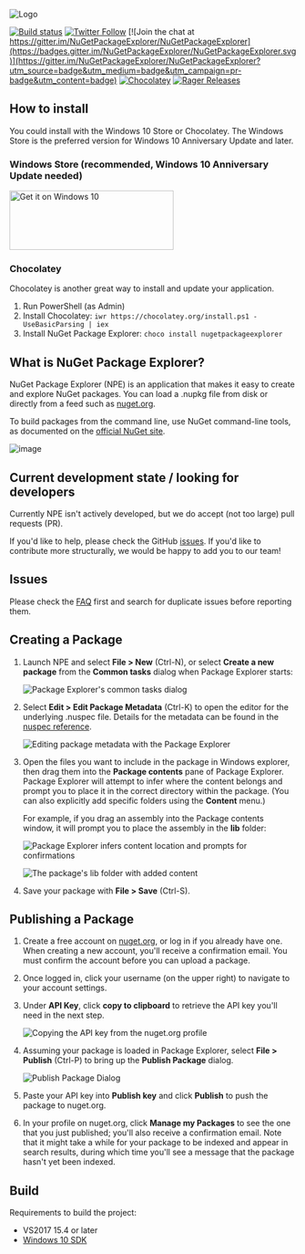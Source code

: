 ![Logo](https://cloud.githubusercontent.com/assets/5808377/11324261/06c2ccd8-912d-11e5-87e4-9898b2217baa.png)

[![Build status](https://ci.appveyor.com/api/projects/status/nhowjp0e1w0225v7/branch/master?svg=true)](https://ci.appveyor.com/project/NuGetPackageExplorer/nugetpackageexplorer/branch/master)
[![Twitter Follow](https://img.shields.io/twitter/follow/NuGetPE.svg?style=social?maxAge=2592000)](https://twitter.com/NuGetPE)
[![Join the chat at https://gitter.im/NuGetPackageExplorer/NuGetPackageExplorer](https://badges.gitter.im/NuGetPackageExplorer/NuGetPackageExplorer.svg)](https://gitter.im/NuGetPackageExplorer/NuGetPackageExplorer?utm_source=badge&utm_medium=badge&utm_campaign=pr-badge&utm_content=badge)
[![Chocolatey](https://img.shields.io/chocolatey/v/NugetPackageExplorer.svg?maxAge=259200)](https://chocolatey.org/packages/NugetPackageExplorer)
[![Rager Releases](http://rager.io/badge.svg?url=https%3A%2F%2Fgithub.com%2FNuGetPackageExplorer%2FNuGetPackageExplorer)](http://rager.io/projects/search?badge=1&query=https://github.com/NuGetPackageExplorer/NuGetPackageExplorer)

## How to install
You could install with the Windows 10 Store or Chocolatey. The Windows Store is the preferred version for Windows 10 Anniversary Update and later.

### Windows Store (recommended, Windows 10 Anniversary Update needed)
<a href="https://www.microsoft.com/store/apps/9wzdncrdmdm3?ocid=badge"><img height="104" width="288" src="https://assets.windowsphone.com/f2f77ec7-9ba9-4850-9ebe-77e366d08adc/English_Get_it_Win_10_InvariantCulture_Default.png" alt="Get it on Windows 10"></a>

### Chocolatey
Chocolatey is another great way to install and update your application. 

1. Run PowerShell (as Admin)
2. Install Chocolatey: `iwr https://chocolatey.org/install.ps1 -UseBasicParsing | iex`
3. Install NuGet Package Explorer: `choco install nugetpackageexplorer`


## What is NuGet Package Explorer?

NuGet Package Explorer (NPE) is an application that makes it easy to create and explore NuGet packages. You can load a .nupkg file from disk or directly from a feed such as [nuget.org](https://www.nuget.org/).

To build packages from the command line, use NuGet command-line tools, as documented on the [official NuGet site](https://docs.nuget.org/ndocs/create-packages/creating-a-package).

![image](https://cloud.githubusercontent.com/assets/5808377/13399085/cefc7a10-df01-11e5-88b9-423a90107dce.png)

## Current development state / looking for developers

Currently NPE isn't actively developed, but we do accept (not too large) pull requests (PR).

If you'd like to help, please check the GitHub [issues](https://github.com/NuGetPackageExplorer/NuGetPackageExplorer/issues). If you'd like to contribute more structurally, we would be happy to add you to our team! 

## Issues

Please check the [FAQ](https://github.com/NuGetPackageExplorer/NuGetPackageExplorer/wiki) first and search for duplicate issues before reporting them. 

## Creating a Package

1. Launch NPE and select **File > New** (Ctrl-N), or select **Create a new package** from the **Common tasks** dialog when Package Explorer starts:

	![Package Explorer's common tasks dialog](https://cloud.githubusercontent.com/assets/1339874/19167418/7bca3b18-8bc0-11e6-8ecf-de5b05ed8923.png)

2. Select **Edit > Edit Package Metadata** (Ctrl-K) to open the editor for the underlying .nuspec file. Details for the metadata can be found in the [nuspec reference](https://docs.nuget.org/ndocs/schema/nuspec).

	![Editing package metadata with the Package Explorer](https://cloud.githubusercontent.com/assets/1339874/19167426/8399b85a-8bc0-11e6-8516-6f0b53ddc595.png)

3. Open the files you want to include in the package in Windows explorer, then drag them into the **Package contents** pane of Package Explorer. Package Explorer will attempt to infer where the content belongs and prompt you to place it in the correct directory within the package. (You can also explicitly add specific folders using the **Content** menu.)

	For example, if you drag an assembly into the Package contents window, it will prompt you to place the assembly in the **lib** folder:

	![Package Explorer infers content location and prompts for confirmations](https://cloud.githubusercontent.com/assets/1339874/19167427/88c80fc0-8bc0-11e6-8d39-cc6e04024013.png)

	![The package's lib folder with added content](https://cloud.githubusercontent.com/assets/1339874/19167432/8e675a3a-8bc0-11e6-9848-0dd8cf73b4f9.png)


4. Save your package with **File > Save** (Ctrl-S).

## Publishing a Package

1. Create a free account on [nuget.org](http://nuget.org/), or log in if you already have one. When creating a new account, you'll receive a confirmation email. You must confirm the account before you can upload a package.

2. Once logged in, click your username (on the upper right) to navigate to your account settings.

3. Under **API Key**, click **copy to clipboard** to retrieve the API key you'll need in the next step.

      ![Copying the API key from the nuget.org profile](https://cloud.githubusercontent.com/assets/1339874/19167409/6fd8d238-8bc0-11e6-86b4-49af64483d78.png)

4. Assuming your package is loaded in Package Explorer, select **File > Publish** (Ctrl-P) to bring up the **Publish Package** dialog.

	![Publish Package Dialog](https://cloud.githubusercontent.com/assets/1339874/19167436/90ebbbc0-8bc0-11e6-8cb1-68717ec811e7.png)

5. Paste your API key into **Publish key** and click **Publish** to push the package to nuget.org.

6. In your profile on nuget.org, click **Manage my Packages** to see the one that you just published; you'll also receive a confirmation email. Note that it might take a while for your package to be indexed and appear in search results, during which time you'll see a message that the package hasn't yet been indexed.

## Build

Requirements to build the project:

- VS2017 15.4 or later
- [Windows 10 SDK](https://developer.microsoft.com/en-US/windows/downloads/windows-10-sdk)

